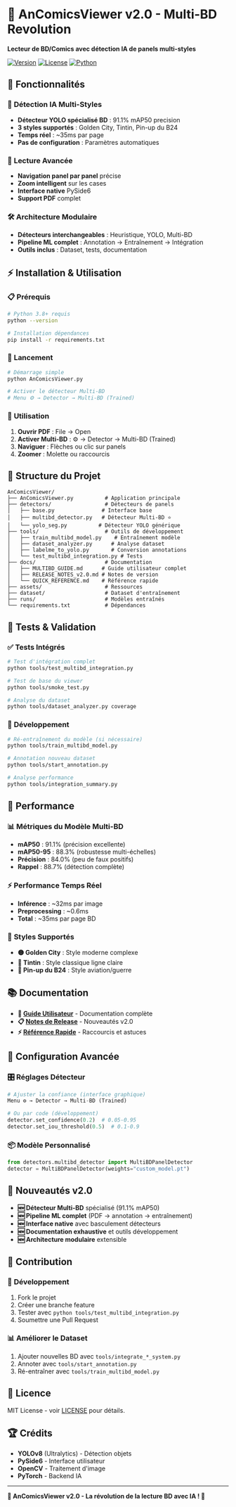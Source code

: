 # 🎯 AnComicsViewer v2.0 - Multi-BD Revolution

**Lecteur de BD/Comics avec détection IA de panels multi-styles**

[![Version](https://img.shields.io/badge/version-2.0.0-blue.svg)](https://github.com/r45635/AnComicsViewer/releases/tag/v2.0.0)
[![License](https://img.shields.io/badge/license-MIT-green.svg)](LICENSE)
[![Python](https://img.shields.io/badge/python-3.8+-blue.svg)](https://python.org)

## 🚀 **Fonctionnalités**

### 🤖 **Détection IA Multi-Styles**
- **Détecteur YOLO spécialisé BD** : 91.1% mAP50 precision
- **3 styles supportés** : Golden City, Tintin, Pin-up du B24
- **Temps réel** : ~35ms par page
- **Pas de configuration** : Paramètres automatiques

### 📖 **Lecture Avancée**
- **Navigation panel par panel** précise
- **Zoom intelligent** sur les cases
- **Interface native** PySide6
- **Support PDF** complet

### 🛠️ **Architecture Modulaire**
- **Détecteurs interchangeables** : Heuristique, YOLO, Multi-BD
- **Pipeline ML complet** : Annotation → Entraînement → Intégration
- **Outils inclus** : Dataset, tests, documentation

## ⚡ **Installation & Utilisation**

### 📋 **Prérequis**
```bash
# Python 3.8+ requis
python --version

# Installation dépendances
pip install -r requirements.txt
```

### 🚀 **Lancement**
```bash
# Démarrage simple
python AnComicsViewer.py

# Activer le détecteur Multi-BD
# Menu ⚙️ → Detector → Multi-BD (Trained)
```

### 🎯 **Utilisation**
1. **Ouvrir PDF** : File → Open
2. **Activer Multi-BD** : ⚙️ → Detector → Multi-BD (Trained)  
3. **Naviguer** : Flèches ou clic sur panels
4. **Zoomer** : Molette ou raccourcis

## 📁 **Structure du Projet**

```
AnComicsViewer/
├── AnComicsViewer.py          # Application principale
├── detectors/                 # Détecteurs de panels
│   ├── base.py               # Interface base
│   ├── multibd_detector.py   # Détecteur Multi-BD ⭐
│   └── yolo_seg.py          # Détecteur YOLO générique
├── tools/                     # Outils de développement
│   ├── train_multibd_model.py    # Entraînement modèle
│   ├── dataset_analyzer.py      # Analyse dataset
│   ├── labelme_to_yolo.py       # Conversion annotations
│   └── test_multibd_integration.py # Tests
├── docs/                      # Documentation
│   ├── MULTIBD_GUIDE.md      # Guide utilisateur complet
│   ├── RELEASE_NOTES_v2.0.md # Notes de version
│   └── QUICK_REFERENCE.md    # Référence rapide
├── assets/                    # Ressources
├── dataset/                   # Dataset d'entraînement
├── runs/                      # Modèles entraînés
└── requirements.txt           # Dépendances
```

## 🧪 **Tests & Validation**

### ✅ **Tests Intégrés**
```bash
# Test d'intégration complet
python tools/test_multibd_integration.py

# Test de base du viewer
python tools/smoke_test.py

# Analyse du dataset
python tools/dataset_analyzer.py coverage
```

### 🔧 **Développement**
```bash
# Ré-entraînement du modèle (si nécessaire)
python tools/train_multibd_model.py

# Annotation nouveau dataset
python tools/start_annotation.py

# Analyse performance
python tools/integration_summary.py
```

## 🎯 **Performance**

### 📊 **Métriques du Modèle Multi-BD**
- **mAP50** : 91.1% (précision excellente)
- **mAP50-95** : 88.3% (robustesse multi-échelles)  
- **Précision** : 84.0% (peu de faux positifs)
- **Rappel** : 88.7% (détection complète)

### ⚡ **Performance Temps Réel**
- **Inférence** : ~32ms par image
- **Preprocessing** : ~0.6ms  
- **Total** : ~35ms par page BD

### 🎨 **Styles Supportés**
- **🟡 Golden City** : Style moderne complexe
- **🔵 Tintin** : Style classique ligne claire
- **🔴 Pin-up du B24** : Style aviation/guerre

## 📚 **Documentation**

- **📖 [Guide Utilisateur](docs/MULTIBD_GUIDE.md)** - Documentation complète
- **📋 [Notes de Release](docs/RELEASE_NOTES_v2.0.md)** - Nouveautés v2.0
- **⚡ [Référence Rapide](docs/QUICK_REFERENCE.md)** - Raccourcis et astuces

## 🔧 **Configuration Avancée**

### 🎛️ **Réglages Détecteur**
```python
# Ajuster la confiance (interface graphique)
Menu ⚙️ → Detector → Multi-BD (Trained)

# Ou par code (développement)
detector.set_confidence(0.2)  # 0.05-0.95
detector.set_iou_threshold(0.5)  # 0.1-0.9
```

### 📦 **Modèle Personnalisé**
```python
from detectors.multibd_detector import MultiBDPanelDetector
detector = MultiBDPanelDetector(weights="custom_model.pt")
```

## 🌟 **Nouveautés v2.0**

- **🆕 Détecteur Multi-BD** spécialisé (91.1% mAP50)
- **🆕 Pipeline ML complet** (PDF → annotation → entraînement)
- **🆕 Interface native** avec basculement détecteurs
- **🆕 Documentation exhaustive** et outils développement
- **🆕 Architecture modulaire** extensible

## 🤝 **Contribution**

### 🚀 **Développement**
1. Fork le projet
2. Créer une branche feature
3. Tester avec `python tools/test_multibd_integration.py`
4. Soumettre une Pull Request

### 📊 **Améliorer le Dataset**
1. Ajouter nouvelles BD avec `tools/integrate_*_system.py`
2. Annoter avec `tools/start_annotation.py`
3. Ré-entraîner avec `tools/train_multibd_model.py`

## 📄 **Licence**

MIT License - voir [LICENSE](LICENSE) pour détails.

## 🏆 **Crédits**

- **YOLOv8** (Ultralytics) - Détection objets
- **PySide6** - Interface utilisateur  
- **OpenCV** - Traitement d'image
- **PyTorch** - Backend IA

---

**🎯 AnComicsViewer v2.0 - La révolution de la lecture BD avec IA ! 🚀**
